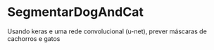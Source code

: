 # SegmentarDogAndCat
Usando keras e uma rede convolucional (u-net), prever máscaras de cachorros e gatos
